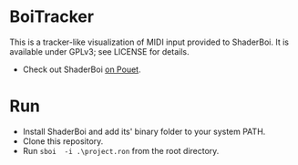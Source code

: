 # BoiTracker
This is a tracker-like visualization of MIDI input provided to ShaderBoi. It is available under GPLv3; see LICENSE for details.

* Check out ShaderBoi [on Pouet](https://www.pouet.net/prod.php?which=88684).

# Run
* Install ShaderBoi and add its' binary folder to your system PATH.
* Clone this repository.
* Run `sboi  -i .\project.ron` from the root directory.
